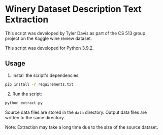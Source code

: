 # Winery Dataset Description Text Extraction
This script was developed by Tyler Davis as part of the CS 513 group project on the Kaggle wine review dataset. 

This script was developed for Python 3.9.2.

## Usage
1. Install the script's dependencies:

```sh
pip install -r requirements.txt
```

2. Run the script:

```sh
python extract.py
```

Source data files are stored in the `data` directory. Output data files are written to the same directory.

Note: Extraction may take a long time due to the size of the source dataset.
